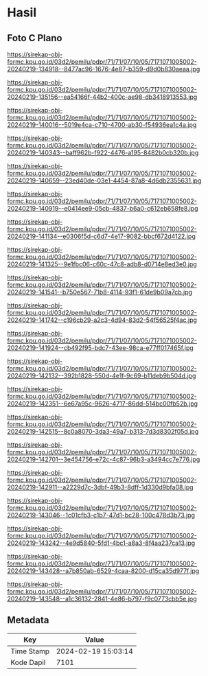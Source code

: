 # Hasil

## Foto C Plano

https://sirekap-obj-formc.kpu.go.id/03d2/pemilu/pdpr/71/71/07/10/05/7171071005002-20240219-134918--8477ac96-1676-4e87-b359-d9d0b830aeaa.jpg

https://sirekap-obj-formc.kpu.go.id/03d2/pemilu/pdpr/71/71/07/10/05/7171071005002-20240219-135156--ea54166f-44b2-400c-ae98-db3418913553.jpg

https://sirekap-obj-formc.kpu.go.id/03d2/pemilu/pdpr/71/71/07/10/05/7171071005002-20240219-140016--5019e4ca-c710-4700-ab30-f54936ea1c4a.jpg

https://sirekap-obj-formc.kpu.go.id/03d2/pemilu/pdpr/71/71/07/10/05/7171071005002-20240219-140343--baff962b-f922-4476-a195-8482b0cb320b.jpg

https://sirekap-obj-formc.kpu.go.id/03d2/pemilu/pdpr/71/71/07/10/05/7171071005002-20240219-140659--23ed40de-03e1-4454-87a8-4d6db2355631.jpg

https://sirekap-obj-formc.kpu.go.id/03d2/pemilu/pdpr/71/71/07/10/05/7171071005002-20240219-140919--e0414ee9-05cb-4837-b6a0-c612eb658fe8.jpg

https://sirekap-obj-formc.kpu.go.id/03d2/pemilu/pdpr/71/71/07/10/05/7171071005002-20240219-141134--e0306f5d-c6d7-4e17-9082-bbcf672d4122.jpg

https://sirekap-obj-formc.kpu.go.id/03d2/pemilu/pdpr/71/71/07/10/05/7171071005002-20240219-141325--9e1fbc06-c60c-47c8-adb8-d0714e8ed3e0.jpg

https://sirekap-obj-formc.kpu.go.id/03d2/pemilu/pdpr/71/71/07/10/05/7171071005002-20240219-141541--b750e567-71b8-4114-93f1-61de9b09a7cb.jpg

https://sirekap-obj-formc.kpu.go.id/03d2/pemilu/pdpr/71/71/07/10/05/7171071005002-20240219-141742--c196cb29-a2c3-4d94-83d2-54f56525f4ac.jpg

https://sirekap-obj-formc.kpu.go.id/03d2/pemilu/pdpr/71/71/07/10/05/7171071005002-20240219-141924--cb492f95-bdc7-43ee-98ca-e77ff017465f.jpg

https://sirekap-obj-formc.kpu.go.id/03d2/pemilu/pdpr/71/71/07/10/05/7171071005002-20240219-142132--392b1828-550d-4e1f-9c69-b11deb9b504d.jpg

https://sirekap-obj-formc.kpu.go.id/03d2/pemilu/pdpr/71/71/07/10/05/7171071005002-20240219-142351--6e67a95c-9626-4717-86dd-514bc00fb52b.jpg

https://sirekap-obj-formc.kpu.go.id/03d2/pemilu/pdpr/71/71/07/10/05/7171071005002-20240219-142515--8c0a8070-3da3-49a7-b313-7d3d8302f05d.jpg

https://sirekap-obj-formc.kpu.go.id/03d2/pemilu/pdpr/71/71/07/10/05/7171071005002-20240219-142701--3e454756-e72c-4c87-96b3-a3494cc7e776.jpg

https://sirekap-obj-formc.kpu.go.id/03d2/pemilu/pdpr/71/71/07/10/05/7171071005002-20240219-142911--a2229d7c-3dbf-49b3-8dff-1d330d9bfa08.jpg

https://sirekap-obj-formc.kpu.go.id/03d2/pemilu/pdpr/71/71/07/10/05/7171071005002-20240219-143046--1c01cfb3-c1b7-47d1-bc28-100c478d3b73.jpg

https://sirekap-obj-formc.kpu.go.id/03d2/pemilu/pdpr/71/71/07/10/05/7171071005002-20240219-143242--4e9d5840-5fd1-4bc1-a8a3-8f4aa237ca13.jpg

https://sirekap-obj-formc.kpu.go.id/03d2/pemilu/pdpr/71/71/07/10/05/7171071005002-20240219-143428--a7b850ab-6529-4caa-8200-d15ca35d977f.jpg

https://sirekap-obj-formc.kpu.go.id/03d2/pemilu/pdpr/71/71/07/10/05/7171071005002-20240219-143548--a1c36132-2841-4e86-b797-f9c0773cbb5e.jpg


## Metadata

| Key        | Value               |
| ---------- | ------------------- |
| Time Stamp | 2024-02-19 15:03:14 |
| Kode Dapil | 7101                |



